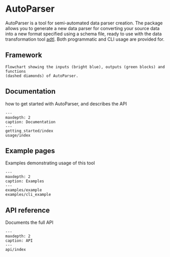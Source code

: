 # AutoParser
AutoParser is a tool for semi-automated data parser creation. The package allows you
to generate a new data parser for converting your source data into a new format specified
using a schema file, ready to use with the data transformation tool [adtl](https://adtl.readthedocs.io/en/latest/index.html).
Both programmatic and CLI usage are provided for. 

## Framework

```{figure} images/flowchart.png
Flowchart showing the inputs (bright blue), outputs (green blocks) and functions
(dashed diamonds) of AutoParser.
```

## Documentation

how to get started with AutoParser, and describes the API

```{toctree}
---
maxdepth: 2
caption: Documentation
---
getting_started/index
usage/index
```

## Example pages

Examples demonstrating usage of this tool

```{toctree}
---
maxdepth: 2
caption: Examples
---
examples/example
examples/cli_example
```

## API reference

Documents the full API

```{toctree}
---
maxdepth: 2
caption: API
---
api/index
```